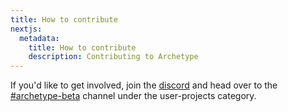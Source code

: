 ```yaml
---
title: How to contribute
nextjs:
  metadata:
    title: How to contribute
    description: Contributing to Archetype
---
```


If you'd like to get involved, join the [discord](https://github.com/Armchair-Engineering/Archetype) and head over to
the [#archetype-beta](https://discord.com/channels/1029426383614648421/1145450908575076482) channel under the
user-projects category.
